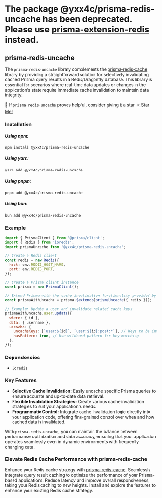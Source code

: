 # The package @yxx4c/prisma-redis-uncache has been deprecated. Please use [prisma-extension-redis](https://github.com/yxx4c/prisma-extension-redis) instead.

## prisma-redis-uncache

The `prisma-redis-uncache` library complements the [prisma-redis-cache](https://github.com/yxx4c/prisma-redis-cache) library by providing a straightforward solution for selectively invalidating cached Prisma query results in a Redis/Dragonfly database. This library is essential for scenarios where real-time data updates or changes in the application's state require immediate cache invalidation to maintain data integrity.

🚀 If `prisma-redis-uncache` proves helpful, consider giving it a star! [⭐ Star Me!](https://github.com/yxx4c/prisma-redis-uncache)

### **Installation**

##### **Using npm:**

```bash
npm install @yxx4c/prisma-redis-uncache
```

##### **Using yarn:**

```bash
yarn add @yxx4c/prisma-redis-uncache
```

##### **Using pnpm:**

```bash
pnpm add @yxx4c/prisma-redis-uncache
```

##### **Using bun:**

```bash
bun add @yxx4c/prisma-redis-uncache
```

### Example

```javascript
import { PrismaClient } from '@prisma/client';
import { Redis } from 'ioredis';
import prismaUncache from '@yxx4c/prisma-redis-uncache';

// Create a Redis client
const redis = new Redis({
  host: env.REDIS_HOST_NAME,
  port: env.REDIS_PORT,
});

// Create a Prisma client instance
const prisma = new PrismaClient();

// Extend Prisma with the cache invalidation functionality provided by prisma-redis-uncache
const prismaWithUncache = prisma.$extends(prismaUncache({ redis }));

// Example: Update a user and invalidate related cache keys
prismaWithUncache.user.update({
  where: { id },
  data: { username },
  uncache: {
    uncacheKeys: [`user:${id}`, `user:${id}:post:*`], // Keys to be invalidated
    hasPattern: true, // Use wildcard pattern for key matching
  },
});
```

### Dependencies

- `ioredis`

### Key Features

- **Selective Cache Invalidation:** Easily uncache specific Prisma queries to ensure accurate and up-to-date data retrieval.
- **Flexible Invalidation Strategies:** Create various cache invalidation strategies to suit your application's needs.
- **Programmatic Control:** Integrate cache invalidation logic directly into your application code, offering fine-grained control over when and how cached data is invalidated.

With `prisma-redis-uncache`, you can maintain the balance between performance optimization and data accuracy, ensuring that your application operates seamlessly even in dynamic environments with frequently changing data.

### Elevate Redis Cache Performance with prisma-redis-cache

Enhance your Redis cache strategy with [prisma-redis-cache](https://github.com/yxx4c/prisma-redis-cache). Seamlessly integrate query result caching to optimize the performance of your Prisma-based applications. Reduce latency and improve overall responsiveness, taking your Redis caching to new heights. Install and explore the features to enhance your existing Redis cache strategy.
